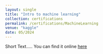 ```yaml
---
layout: single
title: "Intro to machine learning"
collection: certifications
permalink: /certifications/MachineLearning
venue: "kaggle"
date: 05/2024
---
```


Short Text.....
You can find it online [here](https://www.kaggle.com/learn/intro-to-machine-learning)

